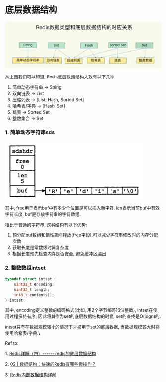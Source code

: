 # 底层数据结构

![对应关系](<../.gitbook/assets/image (2).png>)

从上图我们可以知道, Redis底层数据结构大致有以下几种

1. 简单动态字符串 -> String
2. 双向链表 -> List
3. 压缩列表 -> \[List, Hash, Sorted Set]
4. 哈希表/字典 -> \[Hash, Set]
5. 跳表 -> Sorted Set
6. 整数集合 -> Set

### 1. 简单动态字符串sds

![数据结构](<../.gitbook/assets/image (1).png>)

其中, free用于表示buf中有多少个位置是可以插入新字符, len表示当前buf中有效字符长度, buf是存放字符串的字符数组.

相比于普通的字符串, 这种结构有以下优势:

1. 预分配buf数组和惰性空间释放(free字段),可以减少字符串修改时的内存分配次数
2. 获取长度是常数级时间复杂度
3. 根据长度预先检查内存是否安全, 避免缓冲区溢出



### 2. 整数数组intset

```c
typedef struct intset {
    uint32_t encoding;
    uint32_t length;
    int8_t contents[];
} intset;
```

其中, encoding定义整数的编码格式(比如, 用2个字节编码16位整数), intset在使用过程保持有序, 因此将其作为set的底层数据结构的时候, set的查找是O(logn)的.

intset只有在数据规模较小的情况下才被用于set的底层数据, 当数据规模较大时将使用哈希表/字典.\


Ref to:

1\. [Redis详解（四）------ redis的底层数据结构 ](https://www.cnblogs.com/ysocean/p/9080942.html)

2\. [02 | 数据结构：快速的Redis有哪些慢操作？](https://time.geekbang.org/column/article/268253)

3\. [Redis内部数据结构详解](http://zhangtielei.com/posts/blog-redis-dict.html)

